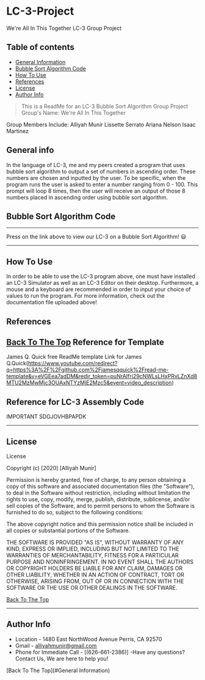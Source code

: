 # LC-3-Project
We're All In This Together LC-3 Group Project
## Table of contents
- [General Information](#General-Information)
- [Bubble Sort Algorithm Code](#Bubble-Sort-Algorith-Code)
- [How To Use](#how-to-use)
- [References](#references)
- [License](#license)
- [Author Info](#author-info)

> This is a ReadMe for an LC-3 Bubble Sort Algorithm Group Project
Group's Name: We're All In This Together

Group Members Include:
         Alliyah Munir 
         Lissette Serrato
         Ariana Nelson
         Isaac Martinez

## General info
In the language of LC-3, me and my peers created a program that uses bubble sort algorithm to output a set of numbers in ascending order. These numbers are chosen and inputted by the user. To be specific, when the program runs the user is asked to enter a number ranging from 0 - 100. This prompt will loop 8 times, then the user will receive an output of those 8 numbers placed in ascending order using bubble sort algorithm. 


## Bubble Sort Algorithm Code
----
Press on the link above to view our LC-3 on a Bubble Sort Algorithm! 😃

---

## How To Use
In order to be able to use the LC-3 program above, one must have installed an LC-3 Simulator as well as an LC-3 Editor on their desktop. Furthermore, a mouse and a keyboard are recommended in order to input your choice of values to run the program. For more information, check out the documentation file uploaded above!

## References
[Back To The Top](#General-Information)
Reference for Template
-------------------------------------------
 James Q. Quick free ReadMe template 
 Link for James Q.Quick(https://www.youtube.com/redirect?q=https%3A%2F%2Fgithub.com%2Fjamesqquick%2Fread-me-template&v=eVGEea7adDM&redir_token=puNrAIfrj29cNWLsLHxPRvLZnXd8MTU2MzMwMjc3OUAxNTYzMjE2Mzc5&event=video_description)

Reference for LC-3 Assembly Code
-------------------------------------------


IMPORTANT SDGJOVHBPAPDK


---

## License

 License

Copyright (c) [2020] [Alliyah Munir]

Permission is hereby granted, free of charge, to any person obtaining a copy
of this software and associated documentation files (the "Software"), to deal
in the Software without restriction, including without limitation the rights
to use, copy, modify, merge, publish, distribute, sublicense, and/or sell
copies of the Software, and to permit persons to whom the Software is
furnished to do so, subject to the following conditions:

The above copyright notice and this permission notice shall be included in all
copies or substantial portions of the Software.

THE SOFTWARE IS PROVIDED "AS IS", WITHOUT WARRANTY OF ANY KIND, EXPRESS OR
IMPLIED, INCLUDING BUT NOT LIMITED TO THE WARRANTIES OF MERCHANTABILITY,
FITNESS FOR A PARTICULAR PURPOSE AND NONINFRINGEMENT. IN NO EVENT SHALL THE
AUTHORS OR COPYRIGHT HOLDERS BE LIABLE FOR ANY CLAIM, DAMAGES OR OTHER
LIABILITY, WHETHER IN AN ACTION OF CONTRACT, TORT OR OTHERWISE, ARISING FROM,
OUT OF OR IN CONNECTION WITH THE SOFTWARE OR THE USE OR OTHER DEALINGS IN THE
SOFTWARE.

[Back To The Top](#General-Information)

---

## Author Info
- Location - 1480 East NorthWood Avenue Perris, CA 92570
- Gmail - [alliyahmunir@gmail.com](https://gmail.com/alliyahmunir)
- Phone for Immediate Call - [(626-661-2386)]
-Have any questions? Contact Us, We are here to help you!

[Back To The Top](#General Information)
